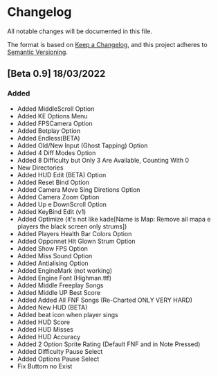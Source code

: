 # Changelog
All notable changes will be documented in this file.

The format is based on [Keep a Changelog](https://keepachangelog.com/en/1.0.0/),
and this project adheres to [Semantic Versioning](https://semver.org/spec/v2.0.0.html).

## [Beta 0.9] 18/03/2022
### Added
- Added MiddleScroll Option
- Added KE Options Menu
- Added FPSCamera Option
- Added Botplay Option
- Added Endless(BETA)
- Added Old/New Input (Ghost Tapping) Option
- Added 4 Diff Modes Option
- Added 8 Difficulty but Only 3 Are Available, Counting With 0
- New Directories
- Added HUD Edit (BETA) Option
- Added Reset Bind Option
- Added Camera Move Sing Diretions Option
- Added Camera Zoom Option
- Added Up e DownScroll Option
- Added KeyBind Edit (v1)
- Added Optimize (it's not like kade[Name is Map: Remove all mapa e players the black screen only strums])
- Added Players Health Bar Colors Option
- Added Opponnet Hit Glown Strum Option
- Added Show FPS Option
- Added Miss Sound Option
- Added Antialising Option
- Added EngineMark (not working)
- Added Engine Font (Highman.ttf)
- Added Middle Freeplay Songs
- Added Middle UP Best Score
- Added Added All FNF Songs (Re-Charted ONLY VERY HARD)
- Added New HUD (BETA)
- Added beat icon when player sings
- Added HUD Score
- Added HUD Misses
- Added HUD Accuracy
- Added 2 Option Sprite Rating (Default FNF and in Note Pressed)
- Added Difficulty Pause Select
- Added Options Pause Select
- Fix Buttom no Exist